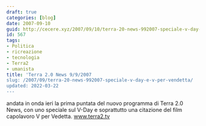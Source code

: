 ```yaml
---
draft: true
categories: [blog]
date: 2007-09-10
guid: http://cecere.xyz/2007/09/10/terra-20-news-992007-speciale-v-day-e-v-per-vendetta/
id: 567
tags:
- Politica
- ricreazione
- tecnologia
- Terra2
- umanista
title: 'Terra 2.0 News 9/9/2007
slug: /2007/09/terra-20-news-992007-speciale-v-day-e-v-per-vendetta/
updated: 2022-03-22
---
```


andata in onda ieri la prima puntata del nuovo programma di Terra 2.0 News, con uno speciale sul V-Day e soprattutto una citazione del film capolavoro V per Vedetta. <a href="http://www.terra2.tv" target="_blank">www.terra2.tv</a>